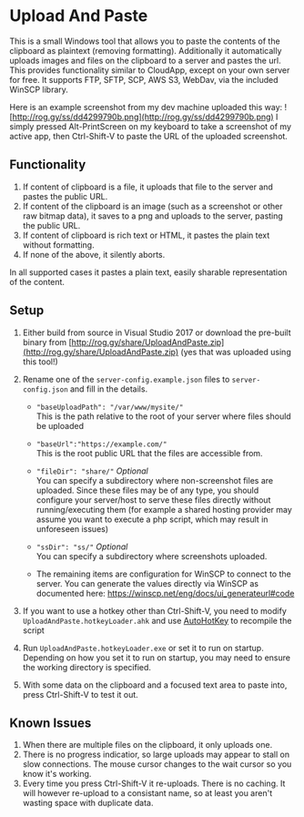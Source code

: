 ﻿# Upload And Paste

This is a small Windows tool that allows you to paste the contents of the clipboard as plaintext (removing formatting).  Additionally it automatically uploads images and files on the clipboard to a server and pastes the url.  This provides functionality similar to CloudApp, except on your own server for free.  It supports FTP, SFTP, SCP, AWS S3, WebDav, via the included WinSCP library.

Here is an example screenshot from my dev machine uploaded this way: ![http://rog.gy/ss/dd4299790b.png](http://rog.gy/ss/dd4299790b.png)
I simply pressed Alt-PrintScreen on my keyboard to take a screenshot of my active app, then Ctrl-Shift-V to paste the URL of the uploaded screenshot.

## Functionality

  1.	If content of clipboard is a file, it uploads that file to the server and pastes the public URL.
  2.	If content of the clipboard is an image (such as a screenshot or other raw bitmap data), it saves to a png and uploads to the server, pasting the public URL.
  3.	If content of clipboard is rich text or HTML, it pastes the plain text without formatting.
  4.	If none of the above, it silently aborts.

In all supported cases it pastes a plain text, easily sharable representation of the content.

## Setup

1.	Either build from source in Visual Studio 2017 or download the pre-built binary from [http://rog.gy/share/UploadAndPaste.zip](http://rog.gy/share/UploadAndPaste.zip) (yes that was uploaded using this tool!)
2.	Rename one of the `server-config.example.json` files to `server-config.json` and fill in the details.
	* `"baseUploadPath": "/var/www/mysite/"`  
		This is the path relative to the root of your server where files should be uploaded

	* `"baseUrl":"https://example.com/"`  
		This is the root public URL that the files are accessible from.

	* `"fileDir": "share/"` *Optional*  
		You can specify a subdirectory where non-screenshot files are uploaded.  Since these files may be of any type, you should configure your server/host to serve these files directly without running/executing them (for example a shared hosting provider may assume you want to execute a php script, which may result in unforeseen issues)

	* `"ssDir": "ss/"` *Optional*  
		You can specify a subdirectory where screenshots uploaded.

	* The remaining items are configuration for WinSCP to connect to the server.  You can generate the values directly via WinSCP as documented here: https://winscp.net/eng/docs/ui_generateurl#code

3.	If you want to use a hotkey other than Ctrl-Shift-V, you need to modify `UploadAndPaste.hotkeyLoader.ahk` and use [AutoHotKey](https://www.autohotkey.com/) to recompile the script
4.	Run `UploadAndPaste.hotkeyLoader.exe` or set it to run on startup.  Depending on how you set it to run on startup, you may need to ensure the working directory is specified.
5.	With some data on the clipboard and a focused text area to paste into, press Ctrl-Shift-V to test it out.

## Known Issues

1.  When there are multiple files on the clipboard, it only uploads one.
2.  There is no progress indicatior, so large uploads may appear to stall on slow connections.  The mouse cursor changes to the wait cursor so you know it's working.
3.  Every time you press Ctrl-Shift-V it re-uploads.  There is no caching.  It will however re-upload to a consistant name, so at least you aren't wasting space with duplicate data.